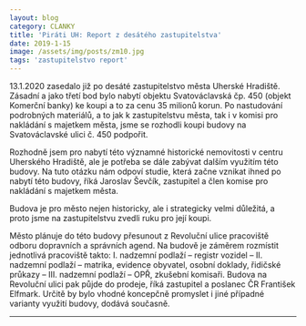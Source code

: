 ```yaml
---
layout: blog
category: CLANKY
title: 'Piráti UH: Report z desátého zastupitelstva'
date: 2019-1-15
image: /assets/img/posts/zm10.jpg
tags: 'zastupitelstvo report'
---
```


13.1.2020 zasedalo již po desáté zastupitelstvo města Uherské Hradiště. Zásadní a jako třetí bod bylo nabytí objektu Svatováclavská čp. 450 (objekt Komerční banky) ke koupi a to za cenu 35 milionů korun. Po nastudování podrobných materiálů, a to jak k zastupitelstvu města, tak i v komisi pro nakládání s majetkem města, jsme se rozhodli koupi budovy na Svatováclavské ulici č. 450 podpořit.

Rozhodně jsem pro nabytí této významné historické nemovitosti v centru Uherského Hradiště, ale je potřeba se dále zabývat dalším využitím této budovy. Na tuto otázku nám odpoví studie, která začne vznikat ihned po nabytí této budovy, říká Jaroslav Ševčík, zastupitel a člen komise pro nakládání s majetkem města.

Budova je pro město nejen historicky, ale i strategicky velmi důležitá, a proto jsme na zastupitelstvu zvedli ruku pro její koupi.

Město plánuje do této budovy přesunout z Revoluční ulice pracoviště odboru dopravních a správních agend. Na budově je záměrem rozmístit jednotlivá pracoviště takto: I. nadzemní podlaží – registr vozidel – II. nadzemní podlaží – matrika, evidence obyvatel, osobní doklady, řidičské průkazy – III. nadzemní podlaží – OPŘ, zkušební komisaři. Budova na Revoluční ulici pak půjde do prodeje, říká zastupitel a poslanec ČR František Elfmark. Určitě by bylo vhodné koncepčně promyslet i jiné případné varianty využití budovy, dodává současně.

- - -
